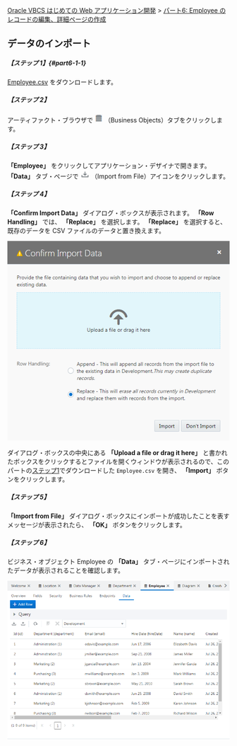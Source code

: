 [Oracle VBCS はじめての Web アプリケーション開発](../../README.md) >
[パート6: Employee のレコードの編集、詳細ページの作成](README.md)

## データのインポート

##### 【ステップ 1】{#part6-1-1}

[Employee.csv](Employee.csv) をダウンロードします。

##### 【ステップ 2】

アーティファクト・ブラウザで
<img src="../icons/vbcsca_bo_icon.png" alt="Business Objects アイコン">
（Business Objects）タブをクリックします。

##### 【ステップ 3】

**「Employee」** をクリックしてアプリケーション・デザイナで開きます。
**「Data」** タブ・ページで
<img src="../icons/vbcsnd_import_icon_transp.png" alt="Import from File アイコン">
（Import from File）アイコンをクリックします。

##### 【ステップ 4】

**「Confirm Import Data」** ダイアログ・ボックスが表示されます。
**「Row Handling」** では、 **「Replace」** を選択します。
**「Replace」** を選択すると、既存のデータを CSV ファイルのデータと置き換えます。

![「Confirm Import Data」ダイアログ・ボックス](images/confirm_import_data.png)

ダイアログ・ボックスの中央にある **「Upload a file or drag it here」** と書かれたボックスをクリックするとファイルを開くウィンドウが表示されるので、このパートの[ステップ1](#part6-1-1)でダウンロードした `Employee.csv` を開き、 **「Import」** ボタンをクリックします。

##### 【ステップ 5】

**「Import from File」** ダイアログ・ボックスにインポートが成功したことを表すメッセージが表示されたら、 **「OK」** ボタンをクリックします。

##### 【ステップ 6】

ビジネス・オブジェクト Employee の **「Data」** タブ・ページにインポートされたデータが表示されることを確認します。

![](images/employees_data.png)

